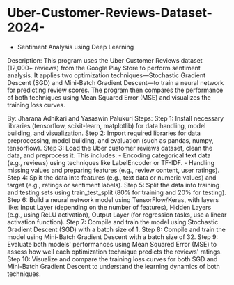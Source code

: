 # Uber-Customer-Reviews-Dataset-2024-

* Sentiment Analysis using Deep Learning

Description:
This program uses the Uber Customer Reviews dataset (12,000+ reviews) from the Google Play Store to perform sentiment analysis. It applies two optimization techniques—Stochastic Gradient Descent (SGD) and Mini-Batch Gradient Descent—to train a neural network for predicting review scores. The program then compares the performance of both techniques using Mean Squared Error (MSE) and visualizes the training loss curves.

By: Jharana Adhikari and Yasaswin Palukuri
Steps:
Step 1: Install necessary libraries (tensorflow, scikit-learn, matplotlib) for data handling, model building, and visualization.
Step 2: Import required libraries for data preprocessing, model building, and evaluation (such as pandas, numpy, tensorflow).
Step 3: Load the Uber customer reviews dataset, clean the data, and preprocess it. This includes: - Encoding categorical text data (e.g., reviews) using techniques like LabelEncoder or TF-IDF. - Handling missing values and preparing features (e.g., review content, user ratings).
Step 4: Split the data into features (e.g., text data or numeric values) and target (e.g., ratings or sentiment labels).
Step 5: Split the data into training and testing sets using train_test_split (80% for training and 20% for testing).
Step 6: Build a neural network model using TensorFlow/Keras, with layers like:
Input Layer (depending on the number of features),
Hidden Layers (e.g., using ReLU activation),
Output Layer (for regression tasks, use a linear activation function).
Step 7: Compile and train the model using Stochastic Gradient Descent (SGD) with a batch size of 1.
Step 8: Compile and train the model using Mini-Batch Gradient Descent with a batch size of 32.
Step 9: Evaluate both models' performances using Mean Squared Error (MSE) to assess how well each optimization technique predicts the reviews' ratings.
Step 10: Visualize and compare the training loss curves for both SGD and Mini-Batch Gradient Descent to understand the learning dynamics of both techniques.

